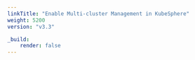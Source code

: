 ```yaml
---
linkTitle: "Enable Multi-cluster Management in KubeSphere"
weight: 5200
version: "v3.3"

_build:
    render: false
---
```

